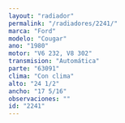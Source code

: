 ```yaml
---
layout: "radiador"
permalink: "/radiadores/2241/"
marca: "Ford"
modelo: "Cougar"
ano: "1980"
motor: "V6 232, V8 302"
transmision: "Automática"
parte: "63091"
clima: "Con clima"
alto: "24 1/2"
ancho: "17 5/16"
observaciones: ""
id: "2241"
---
```


